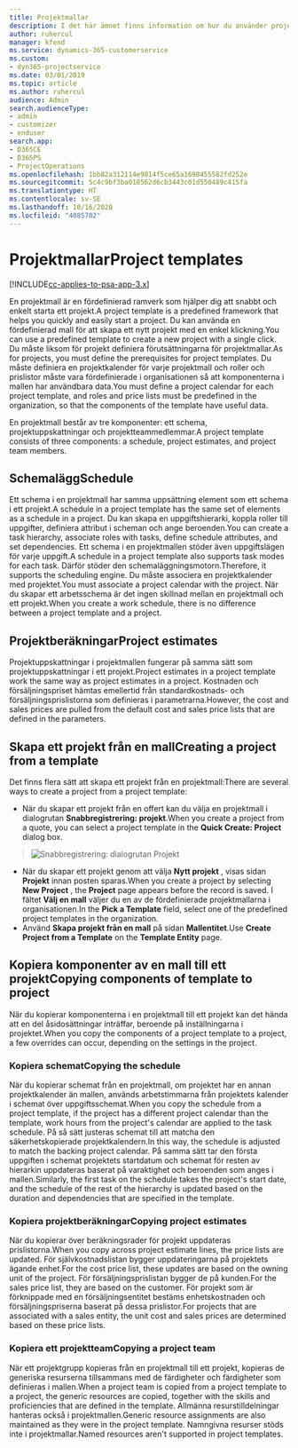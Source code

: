 ```yaml
---
title: Projektmallar
description: I det här ämnet finns information om hur du använder projektmallar för att snabbkonfigurera projekt.
author: ruhercul
manager: kfend
ms.service: dynamics-365-customerservice
ms.custom:
- dyn365-projectservice
ms.date: 03/01/2019
ms.topic: article
ms.author: ruhercul
audience: Admin
search.audienceType:
- admin
- customizer
- enduser
search.app:
- D365CE
- D365PS
- ProjectOperations
ms.openlocfilehash: 1bb82a312114e9814f5ce65a1698455582fd252e
ms.sourcegitcommit: 5c4c9bf3ba018562d6cb3443c01d550489c415fa
ms.translationtype: HT
ms.contentlocale: sv-SE
ms.lasthandoff: 10/16/2020
ms.locfileid: "4085702"
---
```

# <a name="project-templates"></a><span data-ttu-id="cb408-103">Projektmallar</span><span class="sxs-lookup"><span data-stu-id="cb408-103">Project templates</span></span> 

[!INCLUDE[cc-applies-to-psa-app-3.x](../includes/cc-applies-to-psa-app-3x.md)]

<span data-ttu-id="cb408-104">En projektmall är en fördefinierad ramverk som hjälper dig att snabbt och enkelt starta ett projekt.</span><span class="sxs-lookup"><span data-stu-id="cb408-104">A project template is a predefined framework that helps you quickly and easily start a project.</span></span> <span data-ttu-id="cb408-105">Du kan använda en fördefinierad mall för att skapa ett nytt projekt med en enkel klickning.</span><span class="sxs-lookup"><span data-stu-id="cb408-105">You can use a predefined template to create a new project with a single click.</span></span> <span data-ttu-id="cb408-106">Du måste liksom för projekt definiera förutsättningarna för projektmallar.</span><span class="sxs-lookup"><span data-stu-id="cb408-106">As for projects, you must define the prerequisites for project templates.</span></span> <span data-ttu-id="cb408-107">Du måste definiera en projektkalender för varje projektmall och roller och prislistor måste vara fördefinierade i organisationen så att komponenterna i mallen har användbara data.</span><span class="sxs-lookup"><span data-stu-id="cb408-107">You must define a project calendar for each project template, and roles and price lists must be predefined in the organization, so that the components of the template have useful data.</span></span>

<span data-ttu-id="cb408-108">En projektmall består av tre komponenter: ett schema, projektuppskattningar och projektteammedlemmar.</span><span class="sxs-lookup"><span data-stu-id="cb408-108">A project template consists of three components: a schedule, project estimates, and project team members.</span></span>

## <a name="schedule"></a><span data-ttu-id="cb408-109">Schemalägg</span><span class="sxs-lookup"><span data-stu-id="cb408-109">Schedule</span></span>

<span data-ttu-id="cb408-110">Ett schema i en projektmall har samma uppsättning element som ett schema i ett projekt.</span><span class="sxs-lookup"><span data-stu-id="cb408-110">A schedule in a project template has the same set of elements as a schedule in a project.</span></span> <span data-ttu-id="cb408-111">Du kan skapa en uppgiftshierarki, koppla roller till uppgifter, definiera attribut i scheman och ange beroenden.</span><span class="sxs-lookup"><span data-stu-id="cb408-111">You can create a task hierarchy, associate roles with tasks, define schedule attributes, and set dependencies.</span></span> <span data-ttu-id="cb408-112">Ett schema i en projektmallen stöder även uppgiftslägen för varje uppgift.</span><span class="sxs-lookup"><span data-stu-id="cb408-112">A schedule in a project template also supports task modes for each task.</span></span> <span data-ttu-id="cb408-113">Därför stöder den schemaläggningsmotorn.</span><span class="sxs-lookup"><span data-stu-id="cb408-113">Therefore, it supports the scheduling engine.</span></span> <span data-ttu-id="cb408-114">Du måste associera en projektkalender med projektet.</span><span class="sxs-lookup"><span data-stu-id="cb408-114">You must associate a project calendar with the project.</span></span> <span data-ttu-id="cb408-115">När du skapar ett arbetsschema är det ingen skillnad mellan en projektmall och ett projekt.</span><span class="sxs-lookup"><span data-stu-id="cb408-115">When you create a work schedule, there is no difference between a project template and a project.</span></span>

## <a name="project-estimates"></a><span data-ttu-id="cb408-116">Projektberäkningar</span><span class="sxs-lookup"><span data-stu-id="cb408-116">Project estimates</span></span>

<span data-ttu-id="cb408-117">Projektuppskattningar i projektmallen fungerar på samma sätt som projektuppskattningar i ett projekt.</span><span class="sxs-lookup"><span data-stu-id="cb408-117">Project estimates in a project template work the same way as project estimates in a project.</span></span> <span data-ttu-id="cb408-118">Kostnaden och försäljningspriset hämtas emellertid från standardkostnads- och försäljningsprislistorna som definieras i parametrarna.</span><span class="sxs-lookup"><span data-stu-id="cb408-118">However, the cost and sales prices are pulled from the default cost and sales price lists that are defined in the parameters.</span></span>

## <a name="creating-a-project-from-a-template"></a><span data-ttu-id="cb408-119">Skapa ett projekt från en mall</span><span class="sxs-lookup"><span data-stu-id="cb408-119">Creating a project from a template</span></span>
 
<span data-ttu-id="cb408-120">Det finns flera sätt att skapa ett projekt från en projektmall:</span><span class="sxs-lookup"><span data-stu-id="cb408-120">There are several ways to create a project from a project template:</span></span>

- <span data-ttu-id="cb408-121">När du skapar ett projekt från en offert kan du välja en projektmall i dialogrutan **Snabbregistrering: projekt**.</span><span class="sxs-lookup"><span data-stu-id="cb408-121">When you create a project from a quote, you can select a project template in the **Quick Create: Project** dialog box.</span></span>

> ![Snabbregistrering: dialogrutan Projekt](media/project-11.png)

- <span data-ttu-id="cb408-123">När du skapar ett projekt genom att välja **Nytt projekt** , visas sidan **Projekt** innan posten sparas.</span><span class="sxs-lookup"><span data-stu-id="cb408-123">When you create a project by selecting **New Project** , the **Project** page appears before the record is saved.</span></span> <span data-ttu-id="cb408-124">I fältet **Välj en mall** väljer du en av de fördefinierade projektmallarna i organisationen.</span><span class="sxs-lookup"><span data-stu-id="cb408-124">In the **Pick a Template** field, select one of the predefined project templates in the organization.</span></span>
- <span data-ttu-id="cb408-125">Använd **Skapa projekt från en mall** på sidan **Mallentitet**.</span><span class="sxs-lookup"><span data-stu-id="cb408-125">Use **Create Project from a Template** on the **Template Entity** page.</span></span>

## <a name="copying-components-of-template-to-project"></a><span data-ttu-id="cb408-126">Kopiera komponenter av en mall till ett projekt</span><span class="sxs-lookup"><span data-stu-id="cb408-126">Copying components of template to project</span></span>

<span data-ttu-id="cb408-127">När du kopierar komponenterna i en projektmall till ett projekt kan det hända att en del åsidosättningar inträffar, beroende på inställningarna i projektet.</span><span class="sxs-lookup"><span data-stu-id="cb408-127">When you copy the components of a project template to a project, a few overrides can occur, depending on the settings in the project.</span></span>

### <a name="copying-the-schedule"></a><span data-ttu-id="cb408-128">Kopiera schemat</span><span class="sxs-lookup"><span data-stu-id="cb408-128">Copying the schedule</span></span>

<span data-ttu-id="cb408-129">När du kopierar schemat från en projektmall, om projektet har en annan projektkalender än mallen, används arbetstimmarna från projektets kalender i schemat över uppgiftsschemat.</span><span class="sxs-lookup"><span data-stu-id="cb408-129">When you copy the schedule from a project template, if the project has a different project calendar than the template, work hours from the project's calendar are applied to the task schedule.</span></span> <span data-ttu-id="cb408-130">På så sätt justeras schemat till att matcha den säkerhetskopierade projektkalendern.</span><span class="sxs-lookup"><span data-stu-id="cb408-130">In this way, the schedule is adjusted to match the backing project calendar.</span></span> <span data-ttu-id="cb408-131">På samma sätt tar den första uppgiften i schemat projektets startdatum och schemat för resten av hierarkin uppdateras baserat på varaktighet och beroenden som anges i mallen.</span><span class="sxs-lookup"><span data-stu-id="cb408-131">Similarly, the first task on the schedule takes the project's start date, and the schedule of the rest of the hierarchy is updated based on the duration and dependencies that are specified in the template.</span></span> 

### <a name="copying-project-estimates"></a><span data-ttu-id="cb408-132">Kopiera projektberäkningar</span><span class="sxs-lookup"><span data-stu-id="cb408-132">Copying project estimates</span></span> 

<span data-ttu-id="cb408-133">När du kopierar över beräkningsrader för projekt uppdateras prislistorna.</span><span class="sxs-lookup"><span data-stu-id="cb408-133">When you copy across project estimate lines, the price lists are updated.</span></span> <span data-ttu-id="cb408-134">För självkostnadslistan bygger uppdateringarna på projektets ägande enhet.</span><span class="sxs-lookup"><span data-stu-id="cb408-134">For the cost price list, these updates are based on the owning unit of the project.</span></span> <span data-ttu-id="cb408-135">För försäljningsprislistan bygger de på kunden.</span><span class="sxs-lookup"><span data-stu-id="cb408-135">For the sales price list, they are based on the customer.</span></span> <span data-ttu-id="cb408-136">För projekt som är förknippade med en försäljningsentitet bestäms enhetskostnaden och försäljningspriserna baserat på dessa prislistor.</span><span class="sxs-lookup"><span data-stu-id="cb408-136">For projects that are associated with a sales entity, the unit cost and sales prices are determined based on these price lists.</span></span>

### <a name="copying-a-project-team"></a><span data-ttu-id="cb408-137">Kopiera ett projektteam</span><span class="sxs-lookup"><span data-stu-id="cb408-137">Copying a project team</span></span>

<span data-ttu-id="cb408-138">När ett projektgrupp kopieras från en projektmall till ett projekt, kopieras de generiska resurserna tillsammans med de färdigheter och färdigheter som definieras i mallen.</span><span class="sxs-lookup"><span data-stu-id="cb408-138">When a project team is copied from a project template to a project, the generic resources are copied, together with the skills and proficiencies that are defined in the template.</span></span> <span data-ttu-id="cb408-139">Allmänna resurstilldelningar hanteras också i projektmallen.</span><span class="sxs-lookup"><span data-stu-id="cb408-139">Generic resource assignments are also maintained as they were in the project template.</span></span> <span data-ttu-id="cb408-140">Namngivna resurser stöds inte i projektmallar.</span><span class="sxs-lookup"><span data-stu-id="cb408-140">Named resources aren't supported in project templates.</span></span>
